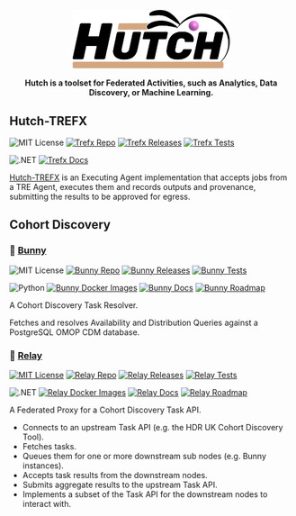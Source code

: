 <p align="center">
  <picture>
    <img alt="Hutch Logo" src="https://raw.githubusercontent.com/Health-Informatics-UoN/hutch/refs/heads/main/website/public/images/hutch-logo-colour.svg" width="280"/>
  </picture>
</p>
<div align="center">
  <strong>
  Hutch is a toolset for Federated Activities, such as Analytics, Data Discovery, or Machine Learning.
  </strong>
</div>

## Hutch-TREFX

![MIT License][license-badge] [![Trefx Repo][github-badge]][trefx-repo] [![Trefx Releases][trefx-releases-badge]][trefx-releases] [![Trefx Tests][trefx-tests-badge]][trefx-tests]

![.NET][dotnet-badge] [![Trefx Docs][docs-badge]][trefx-docs]

[Hutch-TREFX][trefx-repo] is an Executing Agent implementation that accepts jobs from a TRE Agent, executes them and records outputs and provenance, submitting the results to be approved for egress.

## Cohort Discovery

### 🐇 [Bunny][bunny-repo]

![MIT License][license-badge] [![Bunny Repo][github-badge]][bunny-repo] [![Bunny Releases][bunny-releases-badge]][bunny-releases] [![Bunny Tests][bunny-tests-badge]][bunny-tests]

![Python][python-badge] [![Bunny Docker Images][docker-badge]][bunny-containers]  [![Bunny Docs][docs-badge]][bunny-docs] [![Bunny Roadmap][roadmap-badge]][roadmap]

A Cohort Discovery Task Resolver.

Fetches and resolves Availability and Distribution Queries against a PostgreSQL OMOP CDM database.

### 🔄 [Relay][relay-repo]

[![MIT License][license-badge]][license-badge] [![Relay Repo][github-badge]][relay-repo] [![Relay Releases][relay-releases-badge]][relay-releases] [![Relay Tests][relay-tests-badge]][relay-tests]

![.NET][dotnet-badge] [![Relay Docker Images][docker-badge]][relay-containers]   [![Relay Docs][docs-badge]][relay-docs] [![Relay Roadmap][roadmap-badge]][roadmap]

A Federated Proxy for a Cohort Discovery Task API.

- Connects to an upstream Task API (e.g. the HDR UK Cohort Discovery Tool).
- Fetches tasks.
- Queues them for one or more downstream sub nodes (e.g. Bunny instances).
- Accepts task results from the downstream nodes.
- Submits aggregate results to the upstream Task API.
- Implements a subset of the Task API for the downstream nodes to interact with.

[hutch-logo]: https://raw.githubusercontent.com/HDRUK/hutch/main/assets/Hutch%20splash%20bg.svg
[roadmap]: https://github.com/orgs/Health-Informatics-UoN/projects/22/views/1

[bunny-repo]: https://github.com/Health-Informatics-UoN/hutch-bunny
[bunny-docs]: https://health-informatics-uon.github.io/hutch/bunny
[bunny-containers]: https://github.com/Health-Informatics-UoN/hutch-bunny/pkgs/container/hutch%2Fbunny
[bunny-releases]: https://github.com/Health-Informatics-UoN/hutch-bunny/releases
[bunny-tests]: https://github.com/Health-Informatics-UoN/hutch-bunny/actions/workflows/check.run-tests.yml 
[bunny-releases-badge]: https://img.shields.io/github/v/tag/Health-Informatics-UoN/hutch-bunny
[bunny-tests-badge]: https://github.com/Health-Informatics-UoN/hutch-bunny/actions/workflows/check.run-tests.yml/badge.svg

[relay-repo]: https://github.com/Health-Informatics-UoN/hutch-relay
[relay-docs]: https://health-informatics-uon.github.io/hutch/relay
[relay-containers]: https://github.com/Health-Informatics-UoN/hutch-relay/pkgs/container/hutch%2Frelay
[relay-releases]: https://github.com/Health-Informatics-UoN/hutch-relay/releases
[relay-tests]: https://github.com/Health-Informatics-UoN/hutch-relay/actions/workflows/check.relay.build-test.yml
[relay-releases-badge]: https://img.shields.io/github/v/tag/Health-Informatics-UoN/hutch-relay
[relay-tests-badge]: https://github.com/Health-Informatics-UoN/hutch-relay/actions/workflows/check.relay.build-test.yml/badge.svg

[trefx-repo]: https://github.com/Health-Informatics-UoN/hutch-trefx
[trefx-docs]: https://health-informatics-uon.github.io/hutch-trefx/
[trefx-releases]: https://github.com/Health-Informatics-UoN/hutch-trefx/releases
[trefx-releases-badge]: https://img.shields.io/github/v/tag/Health-Informatics-UoN/hutch-trefx
[trefx-tests]: https://github.com/Health-Informatics-UoN/hutch-trefx/actions/workflows/build.HutchAgent.yml
[trefx-tests-badge]: https://github.com/Health-Informatics-UoN/hutch-trefx/actions/workflows/build.HutchAgent.yml/badge.svg

[license-badge]: https://img.shields.io/github/license/health-informatics-uon/hutch-bunny.svg
[dotnet-badge]: https://img.shields.io/badge/.NET-5C2D91?style=flat&logo=.net&logoColor=white
[python-badge]: https://img.shields.io/badge/Python-3776AB?style=flat&logo=python&logoColor=white
[docker-badge]: https://img.shields.io/badge/docker-%230db7ed.svg?style=flat&logo=docker&logoColor=white
[docs-badge]: https://img.shields.io/badge/docs-black?style=flat&labelColor=%23222
[roadmap-badge]: https://img.shields.io/badge/roadmap-blue?style=flat&labelColor=%230066cc
[github-badge]: https://img.shields.io/badge/github-black?style=flat&logo=github&logoColor=white
